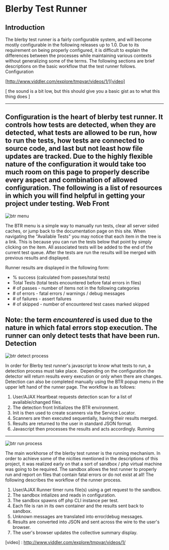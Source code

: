 Blerby Test Runner
==================
Introduction
------------
The blerby test runner is a fairly configurable system, and will become mostly configurable in the following releases up to 1.0. Due to its requirement on being properly configured, it is difficult to explain the differences between the processes while maintaining various contexts without generalizing some of the terms. The following sections are brief descriptions on the basic workflow that the test runner follows.
Configuration

[http://www.viddler.com/explore/tmpvar/videos/1/][video]

[ the sound is a bit low, but this should give you a basic gist as to what this thing does ]

-------------
Configuration is the heart of blerby test runner. It controls how tests are detected, when they are detected, what tests are allowed to be run, how to run the tests, how tests are connected to source code, and last but not least how file updates are tracked. Due to the highly flexible nature of the configuration it would take too much room on this page to properly describe every aspect and combination of allowed configuration. The following is a list of resources in which you will find helpful in getting your project under testing.
Web Front
--------
![btr menu][1]

The BTR menu is a simple way to manually run tests, clear all server sided caches, or jump back to the documentation page on this site. When navigating the "Available Tests" you may notice that each item in the tree is a link. This is because you can run the tests below that point by simply clicking on the item. All associated tests will be added to the end of the current test queue. After the tests are run the results will be merged with previous results and displayed.

Runner results are displayed in the following form:

  - % success (calculated from passes/total tests)
  - Total Tests (total tests encountered before fatal errors in files)
  - \# of passes - number of items not in the following categories
  - \# of errors - fatal errors / warnings / debug messages
  - \# of failures - assert failures
  - \# of skipped - number of encountered test cases marked skipped

**Note:** the term *encountered* is used due to the nature in which fatal errors stop execution. The runner can only detect tests that have been run.
Detection
---------
![btr detect process][2]

In order for Blerby test runner's javascript to know what tests to run, a detection process must take place.&nbsp; Depending on the configuration the detector will return results every execution or only when there are changes. Detection can also be completed manually using the BTR popup menu in the upper left hand of the runner page. The workflow is as follows:

 1. User/AJAX Heartbeat requests detection scan for a list of available/changed files.
 2. The detection front Initializes the BTR environment.
 3. Init is then used to create scanners via the Service Locator.
 4. Scanners are then executed sequentially, having their results merged.
 5. Results are returned to the user in standard JSON format.
 6. Javascript then processes the results and acts accordingly.
Running
-------
![btr run process][3]

The main workhorse of the blerby test runner is the running mechanism. In order to achieve some of the nicities mentioned in the descriptions of this project, it was realized early on that a sort of sandbox / php virtual machine was going to be required. The sandbox allows the test runner to properly run and report on files that contain fatal errors or do not exist at all! The following describes the workflow of the runner process.

   1. User/AJAX Runner timer runs file(s) using a get request to the sandbox.
   2. The sandbox intializes and reads in configuration.
   3. The sandbox spawns off php CLI instance per test.
   4. Each file is ran in its own container and the results sent back to sandbox.
   5. Unknown messages are translated into error/debug messages.
   6. Results are converted into JSON and sent across the wire to the user's browser.
   7. The user's browser updates the collective summary display.


  [1]: http://www.blerby.com/Images/image/btr-menu.gif
  [2]: http://www.blerby.com/Images/image/btr--detect-process.gif
  [3]: http://www.blerby.com/Images/image/btr--run-process.gif
  [video] : http://www.viddler.com/explore/tmpvar/videos/1/
